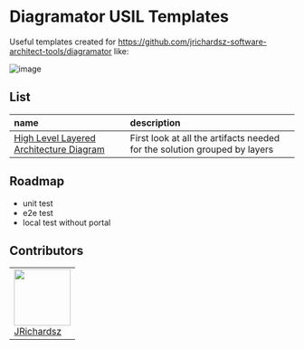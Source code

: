 # Diagramator USIL Templates

Useful templates created for https://github.com/jrichardsz-software-architect-tools/diagramator like:

![image](https://user-images.githubusercontent.com/3322836/235974527-3c5a0d34-978d-45f3-b686-30680b561015.png)


## List

|name|description|
|:--|:--|
|[High Level Layered Architecture Diagram](./diagrams/high_level_layered_architecture_diagram)| First look at all the artifacts needed for the solution grouped by layers|

## Roadmap

- unit test
- e2e test
- local test without portal


## Contributors

<table>
  <tbody>
    <td>
      <img src="https://avatars0.githubusercontent.com/u/3322836?s=460&v=4" width="100px;"/>
      <br />
      <label><a href="http://jrichardsz.github.io/">JRichardsz</a></label>
      <br />
    </td>    
  </tbody>
</table>
